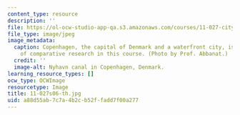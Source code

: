 ```yaml
---
content_type: resource
description: ''
file: https://ol-ocw-studio-app-qa.s3.amazonaws.com/courses/11-027-city-to-city-comparing-researching-and-writing-about-cities-spring-2006/a88d55ab7c7a4b2cb52ffadd7f00a277_11-027s06-th.jpg
file_type: image/jpeg
image_metadata:
  caption: Copenhagen, the capital of Denmark and a waterfront city, is the subject
    of comparative research in this course. (Photo by Prof. Abbanat.)
  credit: ''
  image-alt: Nyhavn canal in Copenhagen, Denmark.
learning_resource_types: []
ocw_type: OCWImage
resourcetype: Image
title: 11-027s06-th.jpg
uid: a88d55ab-7c7a-4b2c-b52f-fadd7f00a277
---
```

